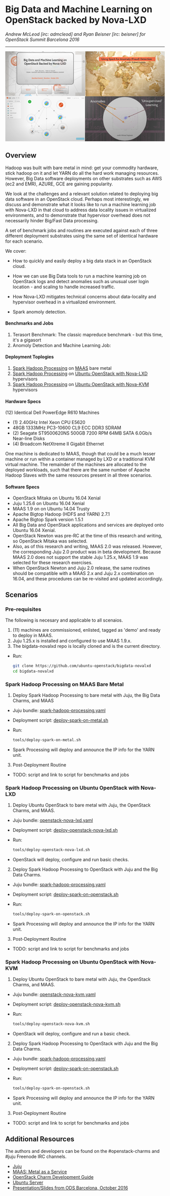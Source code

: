# Big Data and Machine Learning on OpenStack backed by Nova-LXD

_Andrew McLeod [irc: admcleod] and Ryan Beisner [irc: beisner] 
for OpenStack Summit Barcelona 2016_

---

[![Presentation Slides - Big Data and Machine Learning on OpenStack backed by Nova-LXD - Andrew McLeod and Ryan Beisner](presentation/images/slides-multi-sample-600.png)](http://prezi.com/cvhcdlqwnsfn)

## Overview
Hadoop was built with bare metal in mind:  get your commodity hardware, 
stick hadoop on it and let YARN do all the hard work managing resources. 
However, Big Data software deployments on other substrates such as AWS 
(ec2 and EMR), AZURE, GCE are gaining popularity. 

We look at the challenges and a relevant solution related to deploying 
big data software in an OpenStack cloud.  Perhaps most interestingly, 
we discuss and demonstrate what it looks like to run a machine learning 
job with Nova-LXD in that cloud to address data locality issues in 
virtualized environments, and to demonstrate that hypervisor overhead 
does not necessarily hinder Big/Fast Data processing.

A set of benchmark jobs and routines are executed against each of three 
different deployment substrates using the same set of identical hardware 
for each scenario.

We cover:

* How to quickly and easily deploy a big data stack in an OpenStack cloud.

* How we can use Big Data tools to run a machine learning job on OpenStack 
  logs and detect anomalies such as unusual user login location - and
  scaling to handle increased traffic.

* How Nova-LXD mitigates technical concerns about data-locality and 
  hypervisor overhead in a virtualized environment.

* Spark anomoly detection.


#### Benchmarks and Jobs

1. Terasort Benchmark: The classic mapreduce benchmark - but this time, it's a gigasort 
2. Anomoly Detection and Machine Learning Job: <TODO description of job>


#### Deployment Toplogies

1. [Spark Hadoop Processing][1] on [MAAS][4] bare metal
2. [Spark Hadoop Processing][1] on [Ubuntu OpenStack with Nova-LXD][2] hypervisors
3. [Spark Hadoop Processing][1] on [Ubuntu OpenStack with Nova-KVM][3] hypervisors


#### Hardware Specs

(12) Identical Dell PowerEdge R610 Machines
* (1) 2.40GHz Intel Xeon CPU E5620
* 48GB 1333MHz PC3-10600 CL9 ECC DDR3 SDRAM
* (2) Seagate ST9500620NS 500GB 7200 RPM 64MB SATA 6.0Gb/s Near-line Disks
* (4) Broadcom NetXtreme II Gigabit Ethernet

One machine is dedicated to MAAS, though that could be a much lesser machine
or run within a container managed by LXD or a traditional KVM virtual 
machine.  The remainder of the machines are allocated to the deployed
workloads, such that there are the same number of Apache Hadoop Slaves
with the same resources present in all three scenarios.


#### Software Specs

* OpenStack Mitaka on Ubuntu 16.04 Xenial
* Juju 1.25.6 on Ubuntu 16.04 Xenial
* MAAS 1.9 on on Ubuntu 14.04 Trusty
* Apache Bigtop Hadoop (HDFS and YARN) 2.7.1
* Apache Bigtop Spark version 1.5.1
* All Big Data and OpenStack applications and services are deployed onto 
  Ubuntu 16.04 Xenial.
* OpenStack Newton was pre-RC at the time of this research and writing,
  so OpenStack Mitaka was selected.
* Also, as of this research and writing, MAAS 2.0 was released.  However,
  the corresponding Juju 2.0 product was in beta development.  Because
  MAAS 2.0 does not support the stable Juju 1.25.x, MAAS 1.9 was selected
  for these research exercises.
* When OpenStack Newton and Juju 2.0 release, the same routines should be
  compatible with a MAAS 2.x and Juju 2.x combination on 16.04, and these
  procedures can be re-visited and updated accordingly.


## Scenarios

### Pre-requisites

The following is necesary and applicable to all scenaios.

1. (11) machines are commissioned, enlisted, tagged as 'demo' and ready
   to deploy in MAAS.
2. Juju 1.25.x is installed and configured to use MAAS 1.9.x.
3. The bigdata-novalxd repo is locally cloned and is the current directory.
 - Run:

    ```sh
    git clone https://github.com/ubuntu-openstack/bigdata-novalxd
    cd bigdata-novalxd
    ```

### Spark Hadoop Processing on MAAS Bare Metal

1. Deploy Spark Hadoop Processing to bare metal with Juju, the Big Data
   Charms, and MAAS
 - Juju bundle:  [spark-hadoop-processing.yaml][1]
 - Deployment script:  [deploy-spark-on-metal.sh][10]
 - Run:

    ```sh
    tools/deploy-spark-on-metal.sh
    ```

 - Spark Processing will deploy and announce the IP info for the YARN unit.

3. Post-Deployment Routine
 - TODO: script and link to script for benchmarks and jobs


### Spark Hadoop Processing on Ubuntu OpenStack with Nova-LXD

1. Deploy Ubuntu OpenStack to bare metal with Juju, the OpenStack Charms, 
   and MAAS.
 - Juju bundle:  [openstack-nova-lxd.yaml][2]
 - Deployment script:  [deploy-openstack-nova-lxd.sh][8]
 - Run:

    ```sh
    tools/deploy-openstack-nova-lxd.sh
    ```

 - OpenStack will deploy, configure and run basic checks.

2. Deploy Spark Hadoop Processing to OpenStack with Juju and the Big
   Data Charms.
 - Juju bundle:  [spark-hadoop-processing.yaml][1]
 - Deployment script:  [deploy-spark-on-openstack.sh][11]
 - Run:

    ```sh
    tools/deploy-spark-on-openstack.sh
    ```

 - Spark Processing will deploy and announce the IP info for the YARN unit.

3. Post-Deployment Routine
 - TODO: script and link to script for benchmarks and jobs


### Spark Hadoop Processing on Ubuntu OpenStack with Nova-KVM

1. Deploy Ubuntu OpenStack to bare metal with Juju, the OpenStack Charms, 
   and MAAS.
 - Juju bundle:  [openstack-nova-kvm.yaml][3]
 - Deployment script:  [deploy-openstack-nova-kvm.sh][9]
 - Run:

    ```sh
    tools/deploy-openstack-nova-kvm.sh
    ```

 - OpenStack will deploy, configure and run a basic check.

2. Deploy Spark Hadoop Processing to OpenStack with Juju and the Big 
   Data Charms.
 - Juju bundle:  [spark-hadoop-processing.yaml][1]
 - Deployment script:  [deploy-spark-on-openstack.sh][11]
 - Run:

    ```sh
    tools/deploy-spark-on-openstack.sh
    ```

 - Spark Processing will deploy and announce the IP info for the YARN unit.

3. Post-Deployment Routine
 - TODO: script and link to script for benchmarks and jobs


## Additional Resources

The authors and developers can be found on the #openstack-charms and #juju
Freenode IRC channels.

* [Juju][5]
* [MAAS: Metal as a Service][4]
* [OpenStack Charm Development Guide][7]
* [Ubuntu Server][6]
* [Presentation/Slides from ODS Barcelona, October 2016][12]


[1]: juju-bundles/spark-hadoop-processing.yaml
[2]: juju-bundles/openstack-nova-lxd.yaml
[3]: juju-bundles/openstack-nova-kvm.yaml
[4]: http://maas.io
[5]: http://www.ubuntu.com/cloud/juju
[6]: http://www.ubuntu.com/server
[7]: http://docs.openstack.org/developer/charm-guide
[8]: tools/deploy-openstack-nova-lxd.sh
[9]: tools/deploy-openstack-nova-kvm.sh
[10]: tools/deploy-spark-on-metal.sh
[11]: tools/deploy-spark-on-openstack.sh
[12]: http://prezi.com/cvhcdlqwnsfn
